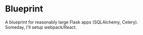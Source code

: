 # Blueprint

A blueprint for reasonably large Flask apps (SQLAlchemy, Celery). Someday, I'll setup webpack/React.
